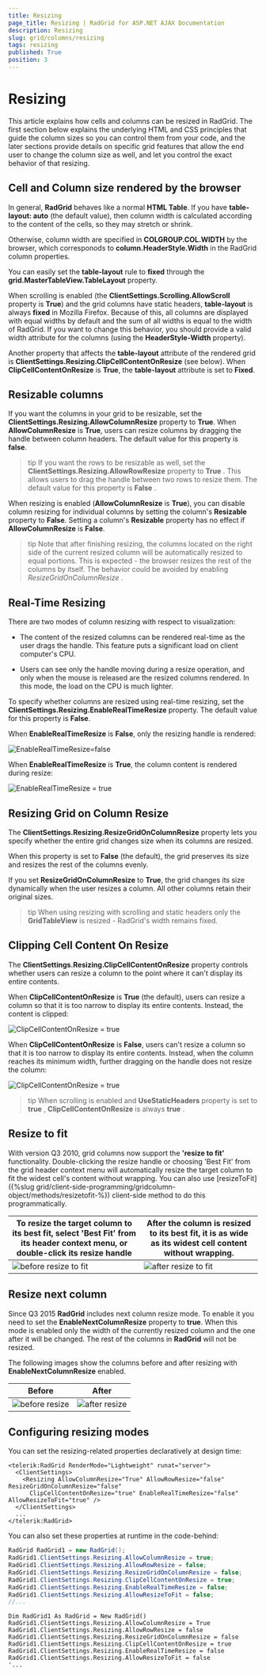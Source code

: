 ```yaml
---
title: Resizing
page_title: Resizing | RadGrid for ASP.NET AJAX Documentation
description: Resizing
slug: grid/columns/resizing
tags: resizing
published: True
position: 3
---
```


# Resizing

This article explains how cells and columns can be resized in RadGrid. The first section below explains the underlying HTML and CSS principles that guide the column sizes so you can control them from your code, and the later sections provide details on specific grid features that allow the end user to change the column size as well, and let you control the exact behavior of that resizing.

## Cell and Column size rendered by the browser

In general, **RadGrid** behaves like a normal **HTML Table**. If you have **table-layout: auto** (the default value), then column width is calculated according to the content of the cells, so they may stretch or shrink.

Otherwise, column width are specified in **COLGROUP.COL.WIDTH** by the browser, which corresponods to **column.HeaderStyle.Width** in the RadGrid column properties.

You can easily set the **table-layout** rule to **fixed** through the **grid.MasterTableView.TableLayout** property.

When scrolling is enabled (the **ClientSettings.Scrolling.AllowScroll** property is **True**) and the grid columns have static headers, **table-layout** is always **fixed** in Mozilla Firefox. Because of this, all columns are displayed with equal widths by default and the sum of all widths is equal to the width of RadGrid. If you want to change this behavior, you should provide a valid width attribute for the columns (using the **HeaderStyle-Width** property).

Another property that affects the **table-layout** attribute of the rendered grid is **ClientSettings.Resizing.ClipCellContentOnResize** (see below). When **ClipCellContentOnResize** is **True**, the **table-layout** attribute is set to **Fixed**.

## Resizable columns

If you want the columns in your grid to be resizable, set the **ClientSettings.Resizing.AllowColumnResize** property to **True**. When **AllowColumnResize** is **True**, users can resize columns by dragging the handle between column headers. The default value for this property is **false**.

>tip If you want the rows to be resizable as well, set the **ClientSettings.Resizing.AllowRowResize** property to **True** . This allows users to drag the handle between two rows to resize them. The default value for this property is **False** .
>


When resizing is enabled (**AllowColumnResize** is **True**), you can disable column resizing for individual columns by setting the column's **Resizable** property to **False**. Setting a column's **Resizable** property has no effect if **AllowColumnResize** is **False**.

>tip Note that after finishing resizing, the columns located on the right side of the current resized column will be automatically resized to equal portions. This is expected - the browser resizes the rest of the columns by itself. The behavior could be avoided by enabling *ResizeGridOnColumnResize* .
>


## Real-Time Resizing

There are two modes of column resizing with respect to visualization:

* The content of the resized columns can be rendered real-time as the user drags the handle. This feature puts a significant load on client computer's CPU.

* Users can see only the handle moving during a resize operation, and only when the mouse is released are the resized columns rendered. In this mode, the load on the CPU is much lighter.

To specify whether columns are resized using real-time resizing, set the **ClientSettings.Resizing.EnableRealTimeResize** property. The default value for this property is **False**.

When **EnableRealTimeResize** is **False**, only the resizing handle is rendered:

![EnableRealTimeResize=false](images/grd_resizing_realttime_false.png)

When **EnableRealTimeResize** is **True**, the column content is rendered during resize:

![EnableRealTimeResize = true](images/grd_resizing_realttime_true.png)

## Resizing Grid on Column Resize

The **ClientSettings.Resizing.ResizeGridOnColumnResize** property lets you specify whether the entire grid changes size when its columns are resized.

When this property is set to **False** (the default), the grid preserves its size and resizes the rest of the columns evenly.

If you set **ResizeGridOnColumnResize** to **True**, the grid changes its size dynamically when the user resizes a column. All other columns retain their original sizes.

>tip When using resizing with scrolling and static headers only the **GridTableView** is resized - RadGrid's width remains fixed.
>


## Clipping Cell Content On Resize

The **ClientSettings.Resizing.ClipCellContentOnResize** property controls whether users can resize a column to the point where it can't display its entire contents.

When **ClipCellContentOnResize** is **True** (the default), users can resize a column so that it is too narrow to display its entire contents. Instead, the content is clipped:

![ClipCellContentOnResize = true](images/grd_ClipCellOnResize_true.png)

When **ClipCellContentOnResize** is **False**, users can't resize a column so that it is too narrow to display its entire contents. Instead, when the column reaches its minimum width, further dragging on the handle does not resize the column:

![ClipCellContentOnResize = true](images/grd_ClipCellOnResize_false.png)

>tip When scrolling is enabled and **UseStaticHeaders** property is set to **true** , **ClipCellContentOnResize** is always **true** .
>


## Resize to fit

With version Q3 2010, grid columns now support the **'resize to fit'** functionality. Double-clicking the resize handle or choosing 'Best Fit' from the grid header context menu will automatically resize the target column to fit the widest cell's content without wrapping. You can also use [resizeToFit]({%slug grid/client-side-programming/gridcolumn-object/methods/resizetofit-%}) client-side method to do this programmatically.


|  **To resize the target column to its best fit, select 'Best Fit' from its header context menu, or double-click its resize handle**  |  **After the column is resized to its best fit, it is as wide as its widest cell content without wrapping.**  |
| ------ | ------ |
|![before resize to fit](images/grd_resizeToFit1.png)|![after resize to fit](images/grd_resizeToFit2.png)|


## Resize next column 

Since Q3 2015 **RadGrid** includes next column resize mode. To enable it you need to set the **EnableNextColumnResize** property to **true**. When this mode is enabled only the width of the currently resized column and the one after it will be changed. The rest of the columns in **RadGrid** will not be resized.

The following images show the columns before and after resizing with **EnableNextColumnResize** enabled.


| Before | After |
| ------ | ------ |
|![before resize](images/grd_ResizeNextColumnStart.png)|![after resize](images/grd_ResizeNextColumnEnd.png)|


## Configuring resizing modes

You can set the resizing-related properties declaratively at design time:

````ASP.NET
<telerik:RadGrid RenderMode="Lightweight" runat="server">
  <ClientSettings>
    <Resizing AllowColumnResize="True" AllowRowResize="false" ResizeGridOnColumnResize="false"
      ClipCellContentOnResize="true" EnableRealTimeResize="false" AllowResizeToFit="true" />
  </ClientSettings>
  ...
</telerik:RadGrid>
````



You can also set these properties at runtime in the code-behind:



````C#
RadGrid RadGrid1 = new RadGrid();
RadGrid1.ClientSettings.Resizing.AllowColumnResize = true;
RadGrid1.ClientSettings.Resizing.AllowRowResize = false;
RadGrid1.ClientSettings.Resizing.ResizeGridOnColumnResize = false;
RadGrid1.ClientSettings.Resizing.ClipCellContentOnResize = true;
RadGrid1.ClientSettings.Resizing.EnableRealTimeResize = false;
RadGrid1.ClientSettings.Resizing.AllowResizeToFit = false;
//...			
````
````VB
Dim RadGrid1 As RadGrid = New RadGrid()
RadGrid1.ClientSettings.Resizing.AllowColumnResize = True
RadGrid1.ClientSettings.Resizing.AllowRowResize = false
RadGrid1.ClientSettings.Resizing.ResizeGridOnColumnResize = false
RadGrid1.ClientSettings.Resizing.ClipCellContentOnResize = true
RadGrid1.ClientSettings.Resizing.EnableRealTimeResize = false
RadGrid1.ClientSettings.Resizing.AllowResizeToFit = false
'...

````



